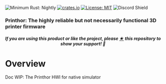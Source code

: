 ![Minimum Rust: Nightly](https://img.shields.io/badge/Minimum%20Rust%20Version-nightly-orange.svg)
[![crates.io](https://img.shields.io/crates/v/printhor-hwi_native.svg)](https://crates.io/crates/printhor-hwi_native)
[![License: MIT](https://img.shields.io/badge/License-MIT-yellow.svg)](https://opensource.org/licenses/MIT)
![Discord Shield](https://discordapp.com/api/guilds/1169965662618259456/widget.png?style=shield)

<h3>Printhor: The highly reliable but not necessarily functional 3D printer firmware</h3>

<h5><p align="center"><i>If you are using this product or like the project, please <a href="https://github.com/cbruiz/printhor/stargazers">★</a> this repository to show your support! 🤩</i></p></h5>

# Overview

Doc WIP: The Printhor HWI for native simulator

